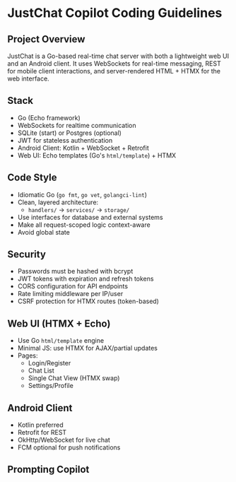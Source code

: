 # JustChat Copilot Coding Guidelines

## Project Overview

JustChat is a Go-based real-time chat server with both a lightweight web UI and an Android client. It uses WebSockets for real-time messaging, REST for mobile client interactions, and server-rendered HTML + HTMX for the web interface.

## Stack

- Go (Echo framework)
- WebSockets for realtime communication
- SQLite (start) or Postgres (optional)
- JWT for stateless authentication
- Android Client: Kotlin + WebSocket + Retrofit
- Web UI: Echo templates (Go's `html/template`) + HTMX

## Code Style

- Idiomatic Go (`go fmt`, `go vet`, `golangci-lint`)
- Clean, layered architecture:
  - `handlers/` → `services/` → `storage/`
- Use interfaces for database and external systems
- Make all request-scoped logic context-aware
- Avoid global state

## Security

- Passwords must be hashed with bcrypt
- JWT tokens with expiration and refresh tokens
- CORS configuration for API endpoints
- Rate limiting middleware per IP/user
- CSRF protection for HTMX routes (token-based)

## Web UI (HTMX + Echo)

- Use Go `html/template` engine
- Minimal JS: use HTMX for AJAX/partial updates
- Pages:
  - Login/Register
  - Chat List
  - Single Chat View (HTMX swap)
  - Settings/Profile

## Android Client

- Kotlin preferred
- Retrofit for REST
- OkHttp/WebSocket for live chat
- FCM optional for push notifications

## Prompting Copilot
